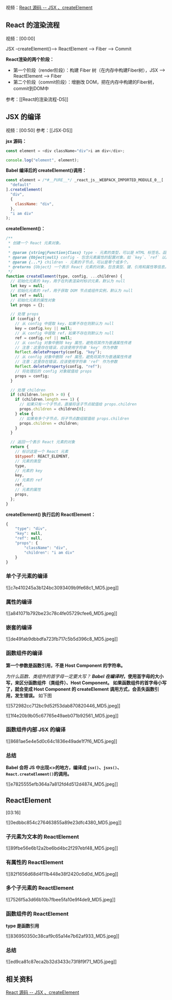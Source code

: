 视频：[React 源码 -- JSX 、createElement](https://www.bilibili.com/video/BV1ZE3ReBELQ/?share_source=copy_web&vd_source=9c1e19a73fa7bd23bb37aa8d7467d862)

## React 的渲染流程

视频：[00:00]


JSX -createElement()--> ReactElement --> Fiber --> Commit

**React渲染的两个阶段：**
- 第一个阶段（render阶段）：构建 Fiber 树（在内存中构建Fiber树），JSX --> ReactElement --> Fiber
- 第二个阶段（commit阶段）：增删改 DOM，把在内存中构建的Fiber树，commit到DOM中

参考：[[React的渲染流程-DS]]

## JSX 的编译

视频：[00:50]
参考：[[JSX-DS]]

**jsx 源码：**

```js
const element = <div className="div">i am div</div>;

console.log("element", element);
```

**Babel 编译后的 createElement()调用：**

```js
const element = /*#__PURE__*/ _react_js__WEBPACK_IMPORTED_MODULE_0__[
  "default"
].createElement(
  "div",
  {
    className: "div",
  },
  "i am div"
);
```

**createElement()：**

```js
/**
 * 创建一个 React 元素对象。
 *
 * @param {string|Function|Class} type - 元素的类型，可以是 HTML 标签名、函数组件或类组件。
 * @param {Object|null} config - 包含元素属性的配置对象，如 `key`、`ref` 以及其他自定义属性。
 * @param {...*} children - 元素的子节点，可以是零个或多个。
 * @returns {Object} 一个表示 React 元素的对象，包含类型、键、引用和属性等信息。
 */
function createElement(type, config, ...children) {
  // 初始化元素的 key，用于在列表渲染时标识元素，默认为 null
  let key = null;
  // 初始化元素的 ref，用于获取 DOM 节点或组件实例，默认为 null
  let ref = null;
  // 初始化元素的属性对象
  let props = {};

  // 处理 props
  if (config) {
    // 从 config 中提取 key，如果不存在则默认为 null
    key = config.key || null;
    // 从 config 中提取 ref，如果不存在则默认为 null
    ref = config.ref || null;
    // 从 config 对象中删除 key 属性，避免将其作为普通属性传递
    // 注意：这里存在错误，应该使用字符串 'key' 作为参数
    Reflect.deleteProperty(config, "key");
    // 从 config 对象中删除 ref 属性，避免将其作为普通属性传递
    // 注意：这里存在错误，应该使用字符串 'ref' 作为参数
    Reflect.deleteProperty(config, "ref");
    // 将处理后的 config 对象赋值给 props
    props = config;
  }

  // 处理 children
  if (children.length > 0) {
    if (children.length === 1) {
      // 如果只有一个子节点，直接将该子节点赋值给 props.children
      props.children = children[0];
    } else {
      // 如果有多个子节点，将子节点数组赋值给 props.children
      props.children = children;
    }
  }

  // 返回一个表示 React 元素的对象
  return {
    // 标识这是一个 React 元素
    $$typeof: REACT_ELEMENT,
    // 元素的类型
    type,
    // 元素的 key
    key,
    // 元素的 ref
    ref,
    // 元素的属性
    props,
  };
}
```

**createElement() 执行后的 ReactElement：**

```js
{
    "type": "div",
    "key": null,
    "ref": null,
    "props": {
        "className": "div",
        "children": "i am div"
    }
}
```

### 单个子元素的编译

![[c7e410245a3b124bc3093409b9fe68c1_MD5.jpeg]]

### 属性的编译

![[a841071b792be23c78c4fe05729cfee6_MD5.jpeg]]

### 嵌套的编译

![[de49fab9dbbdfa723fb717c5b5d396c8_MD5.jpeg]]

### 函数组件的编译

**第一个参数是函数引用，不是 Host Component 的字符串。**

_为什么函数、类组件的首字母一定要大写？_ **_Babel 在编译时_，使用首字母的大小写，来区分函数组件（类组件）、Host Component。 如果函数组件的首字母小写了，就会变成 Host Component 的 createElement 调用方式，会丢失函数引用，发生错误。** 如下图

![[572982cc712bc9d52f53dab870820446_MD5.jpeg]]

![[1f4e20b9b05c67765e49aeb071b92561_MD5.jpeg]]

### 函数组件内部 JSX 的编译

![[8681ae5e4e5d0c64c1836e49ade1f7f6_MD5.jpeg]]

### 总结

**Babel 会将 JS 中出现<>的地方，编译成 `jsx()`、`jsxs()`、`React.createElement()`的调用。**

![[e7825555efb364a7a812fd4d512d4874_MD5.jpeg]]

## ReactElement

[03:16]

![[0edbbc854c276463855a89e23dfc4380_MD5.jpeg]]

### 子元素为文本的 ReactElement

![[89fbe56e6b12a2be6bd4bc2f297ebf48_MD5.jpeg]]

### 有属性的 ReactElement

![[82f1656d68d4f11b448e38f2420c6d0d_MD5.jpeg]]

### 多个子元素的 ReactElement

![[7526f5a3d66b10b7fbee5fa10e9f4de9_MD5.jpeg]]

### 函数组件的 ReactElement

**type 是函数引用**

![[836950350c38caf9c65a14e7b62af933_MD5.jpeg]]

### 总结

![[ed9ca81c87eca2b32d3433c73f8f9f71_MD5.jpeg]]

## 相关资料

[React 源码 -- JSX 、createElement](https://www.bilibili.com/video/BV1ZE3ReBELQ/?share_source=copy_web&vd_source=9c1e19a73fa7bd23bb37aa8d7467d862)
